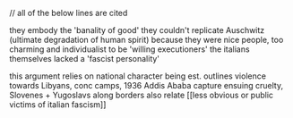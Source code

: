 // all of the below lines are cited

they embody the 'banality of good'
they couldn't replicate Auschwitz (ultimate degradation of human spirit) because they were nice people, too charming and individualist to be 'willing executioners' 
the italians themselves lacked a 'fascist personality'

this argument relies on national character being est. outlines violence towards Libyans, conc camps, 1936 Addis Ababa capture ensuing cruelty, Slovenes + Yugoslavs along borders also relate
[[less obvious or public victims of italian fascism]]
